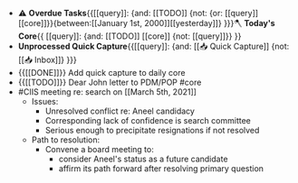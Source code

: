 - ⚠️ **Overdue Tasks**{{[[query]]: {and: [[TODO]]  {not: {or: [[query]] [[core]]}}{between:[[January 1st, 2000]][[yesterday]]} }}}🪓 **Today's Core**{{ [[query]]: {and: [[TODO]] [[core]] {not: [[query]]}} }}
- **Unprocessed Quick Capture**{{[[query]]: {and: [[📥 Quick Capture]] {not: [[📥 Inbox]]} }}}
- {{[[DONE]]}} Add quick capture to daily core
- {{[[TODO]]}} Dear John letter to PDM/POP #core
- #CIIS meeting re: search on [[March 5th, 2021]]
    - Issues: 
        - Unresolved conflict re: Aneel candidacy 
        - Corresponding lack of confidence is search committee
        - Serious enough to precipitate resignations if not resolved
    - Path to resolution:
        - Convene a board meeting to:
            - consider Aneel's status as a future candidate
            - affirm its path forward after resolving primary question 

